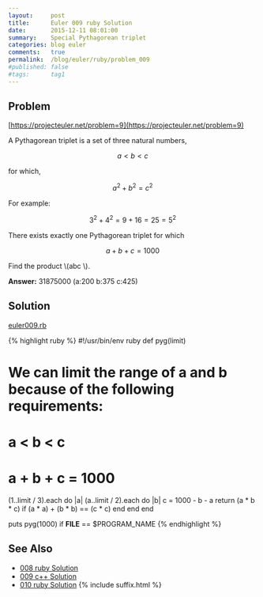 ```yaml
---
layout:     post
title:      Euler 009 ruby Solution
date:       2015-12-11 08:01:00
summary:    Special Pythagorean triplet
categories: blog euler
comments:   true
permalink:  /blog/euler/ruby/problem_009
#published: false
#tags:      tag1
---
```


## Problem

[https://projecteuler.net/problem=9](https://projecteuler.net/problem=9)

A Pythagorean triplet is a set of three natural numbers,

$$a < b < c$$

for which,

$$a^2 + b^2 = c^2$$

For example:

$$3^2 + 4^2 = 9 + 16 = 25 = 5^2$$

There exists exactly one Pythagorean triplet for which

$$a + b + c = 1000$$

Find the product  \\(abc \\).

**Answer:** 31875000 (a:200 b:375 c:425)


## Solution

[euler009.rb](https://gitlab.com/tvarley/euler/blob/master/ruby/lib/euler009.rb)


{% highlight ruby %}
#!/usr/bin/env ruby
def pyg(limit)
  # We can limit the range of a and b because of the following requirements:
  # a < b < c
  # a + b + c = 1000
  (1..limit / 3).each do |a|
    (a..limit / 2).each do |b|
      c = 1000 - b - a
      return (a * b * c) if (a * a) + (b * b) == (c * c)
    end
  end
end

puts pyg(1000) if __FILE__ == $PROGRAM_NAME
{% endhighlight %}

## See Also
* [008 ruby Solution]({{site.baseurl}}/blog/euler/ruby/problem_008)
* [009 c++ Solution]({{site.baseurl}}/blog/euler/cpp/problem_009)
* [010 ruby Solution]({{site.baseurl}}/blog/euler/ruby/problem_010)
{% include suffix.html %}
